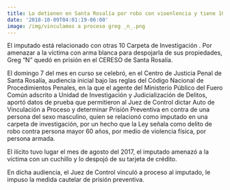 ```yaml
---
title: Lo detienen en Santa Rosalía por robo con vioenlencia y tiene 10 demandas más
date: '2018-10-09T04:01:19-06:00'
image: /img/vinculamos a proceso greg _n_.png
---
```

El imputado está relacionado con otras 10 Carpeta de Investigación. Por amenazar a la víctima con arma blanca para despojarla de sus propiedades, Greg “N” quedó en prisión en el CERESO de Santa Rosalía.

El domingo 7 del mes en curso se celebró, en el Centro de Justicia Penal de Santa Rosalía, audiencia inicial bajo las reglas del Código Nacional de Procedimientos Penales, en la que el agente del Ministerio Público del Fuero Común adscrito a Unidad de Investigación y Judicialización de Delitos, aportó datos de prueba que permitieron al Juez de Control dictar Auto de Vinculación a Proceso y determinar Prisión Preventiva en contra de una persona del sexo masculino, quien se relacionó como imputado en una carpeta de investigación, por un hecho que la Ley señala como delito de robo contra persona mayor 60 años, por medio de violencia física, por persona armada.

El ilícito tuvo lugar el mes de agosto del 2017, el imputado amenazó a la víctima con un cuchillo y lo despojó de su tarjeta de crédito.

En dicha audiencia, el Juez de Control vinculó a proceso al imputado, le impuso la medida cautelar de prisión preventiva.
